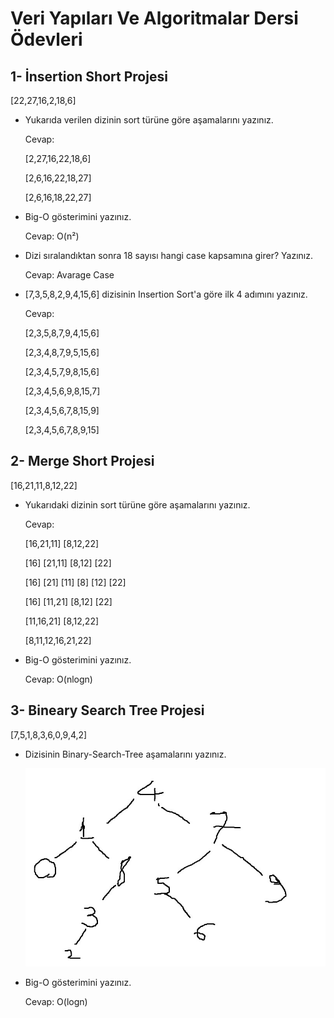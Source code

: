 # Veri Yapıları Ve Algoritmalar Dersi Ödevleri

## 1- İnsertion Short Projesi

 [22,27,16,2,18,6]
- Yukarıda verilen dizinin sort türüne göre aşamalarını yazınız.

    Cevap:

    [2,27,16,22,18,6]

    [2,6,16,22,18,27]

    [2,6,16,18,22,27]


- Big-O gösterimini yazınız.

    Cevap: O(n²) 

- Dizi sıralandıktan sonra 18 sayısı hangi case kapsamına girer? Yazınız.

    Cevap: Avarage Case

- [7,3,5,8,2,9,4,15,6] dizisinin Insertion Sort'a göre ilk 4 adımını yazınız.

    Cevap:

    [2,3,5,8,7,9,4,15,6]

    [2,3,4,8,7,9,5,15,6]

    [2,3,4,5,7,9,8,15,6]

    [2,3,4,5,6,9,8,15,7]

    [2,3,4,5,6,7,8,15,9]

    [2,3,4,5,6,7,8,9,15]

## 2- Merge Short Projesi

[16,21,11,8,12,22]

- Yukarıdaki dizinin sort türüne göre aşamalarını yazınız.

    Cevap: 

    [16,21,11] [8,12,22]

    [16] [21,11]  [8,12] [22]

    [16] [21] [11] [8] [12] [22]

    [16] [11,21] [8,12] [22]

    [11,16,21] [8,12,22]

    [8,11,12,16,21,22]

- Big-O gösterimini yazınız.

    Cevap: O(nlogn)
    
## 3- Bineary Search Tree Projesi

[7,5,1,8,3,6,0,9,4,2] 

- Dizisinin Binary-Search-Tree aşamalarını yazınız.

	![Resim](proje%203.jpg)
    
- Big-O gösterimini yazınız.

    Cevap: O(logn)
